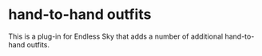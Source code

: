 # hand-to-hand outfits
This is a plug-in for Endless Sky that adds a number of additional hand-to-hand outfits.
